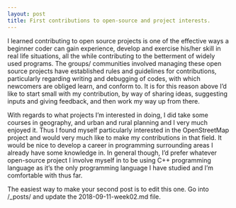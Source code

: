 ```yaml
---
layout: post
title: First contributions to open-source and project interests.
---
```



I learned contributing to open source projects is one of the effective ways a beginner coder can gain experience, develop and exercise his/her skill in real life situations, all the while contributing to  the betterment of widely used programs. The groups/ communities involved managing these open source projects have established rules and guidelines for contributions, particularly regarding writing and debugging of codes, with which newcomers are obliged learn, and conform to. It is for this reason above I’d like to start small with my contribution, by way of sharing ideas, suggesting inputs and giving feedback, and then work my way up from there.  

With regards to what projects I’m interested in doing, I did take some courses in geography, and urban and rural planning and I very much enjoyed it. Thus I found myself particularly interested in the OpenStreetMap project and would very much like to make my contributions in that field. It would be nice to develop a career in programming surrounding areas I already have some knowledge in.
In general though, I’d prefer whatever open-source project I involve myself in to be using C++ programming language as it’s the only programming language I have studied and I’m comfortable with thus far.  


The easiest way to make your second post is to edit this one.
Go into /_posts/ and update the 2018-09-11-week02.md file.
